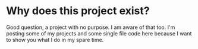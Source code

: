 # Why does this project exist?
Good question, a project with no purpose. I am aware of that too. I'm posting some of my projects and some single file code here because I want to show you what I do in my spare time.
